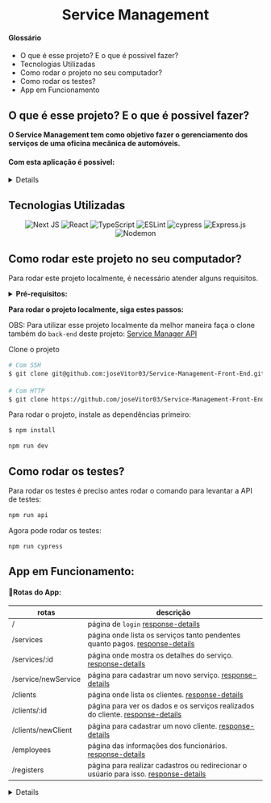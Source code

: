 <h1 align="center">Service Management</h1>

<h4>Glossário</h4>

- O que é esse projeto? E o que é possivel fazer?
- Tecnologias Utilizadas
- Como rodar o projeto no seu computador?
- Como rodar os testes?
- App em Funcionamento

## O que é esse projeto? E o que é possivel fazer?

**O Service Management tem como objetivo fazer o gerenciamento dos serviços de uma oficina mecânica de automóveis.**

#### Com esta aplicação é possivel:

<details>

#### Notas de Serviços:
- Criar notas do serviço.
- Visualizar detalhes da nota.
- Deletar notas.
- Atualizar status de pagamento da nota.

#### Clientes:
- Cadastrar cliente.
- Deletar cliente.
- Atualizar dados do cliente.

#### Funcionários:
- Cadastrar funcionário.
- Deletar funcionário.
- Visualizar serviços do funcionário.
- Visualizar performace do funcionário em um intervalo de datas.

#### Itens e Carros:
- Cadastrar itens.
- Cadastrar carros.

</details>

## Tecnologias Utilizadas

<div align="center">

![Next JS](https://img.shields.io/badge/Next-black?style=for-the-badge&logo=next.js&logoColor=white)
![React](https://img.shields.io/badge/react-%2320232a.svg?style=for-the-badge&logo=react&logoColor=%2361DAFB)
![TypeScript](https://img.shields.io/badge/typescript-%23007ACC.svg?style=for-the-badge&logo=typescript&logoColor=white)
![ESLint](https://img.shields.io/badge/ESLint-4B3263?style=for-the-badge&logo=eslint&logoColor=white)
![cypress](https://img.shields.io/badge/-cypress-%23E5E5E5?style=for-the-badge&logo=cypress&logoColor=058a5e)
![Express.js](https://img.shields.io/badge/express.js-%23404d59.svg?style=for-the-badge&logo=express&logoColor=%2361DAFB)
![Nodemon](https://img.shields.io/badge/NODEMON-%23323330.svg?style=for-the-badge&logo=nodemon&logoColor=%BBDEAD)

</div>

## Como rodar este projeto no seu computador?

Para rodar este projeto localmente, é necessário atender alguns requisitos.

<details>
    <summary><b>Pré-requisitos:</b></summary>

- Ter no mínimo 10GB livres no seu sistema.
- Ter o Git instalado em seu terminal. **[link](https://github.com/git-guides/install-git)**
- Ter uma chave SSH atrelada à sua conta no GitHub. [**link**](https://docs.github.com/en/authentication/connecting-to-github-with-ssh)

</details>


**Para rodar o projeto localmente, siga estes passos:**

OBS: Para utilizar esse projeto localmente da melhor maneira faça o clone também do `back-end` deste projeto: [Service Manager API](https://github.com/joseVitor03/Service-Management-API) 

Clone o projeto

```bash
# Com SSH
$ git clone git@github.com:joseVitor03/Service-Management-Front-End.git

# Com HTTP
$ git clone https://github.com/joseVitor03/Service-Management-Front-End.git
```

Para rodar o projeto, instale as dependências primeiro:

```bash
$ npm install
```
```bash
npm run dev
```
## Como rodar os testes?

Para rodar os testes é preciso antes rodar o comando para levantar a API de testes:
```bash
npm run api
```

Agora pode rodar os testes:
```bash
npm run cypress
```

## App em Funcionamento:

#### 📍Rotas do App:

| rotas    |  descrição       
|-----------|----------------------
| /         | página de `login` [response-details](#login)
| /services  | página onde lista os serviços tanto pendentes quanto pagos. [response-details](#services)
| /services/:id  | página onde mostra os detalhes do serviço. [response-details](#service-details)
| /service/newService  | página para cadastrar um novo serviço. [response-details](#new-service)
| /clients          | página onde lista os clientes. [response-details](#clients)
| /clients/:id       | página para ver os dados e os serviços realizados do cliente. [response-details](#client-details)
| /clients/newClient   | página para cadastrar um novo cliente. [response-details](#new-client)
| /employees    | página das informações dos funcionários. [response-details](#employees)
| /registers    | página para realizar cadastros ou redirecionar o usúario para isso. [response-details](#registers)

<details>

<h3 id="#login">Página de login</h3>

<img width="700px" src="./readmeAssets/Captura de tela de 2024-09-11 19-31-46.png" />

</details>